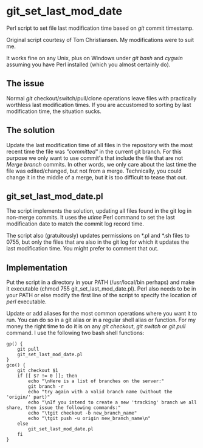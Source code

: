 # git_set_last_mod_date

Perl script to set file last modification time based on *git* commit timestamp.

Original script courtesy of Tom Christiansen. My modifications were to suit me.

It works fine on any Unix, plus on Windows under *git bash* and *cygwin* assuming you have Perl
installed (which you almost certainly do).

## The issue

Normal *git* checkout/switch/pull/clone operations leave files with practically worthless
last modification times. If you are accustomed to sorting by last modification time,
the situation sucks.

## The solution

Update the last modification time of all files in the repository with the most recent time
the file was *"committed"* in the current git branch. For this purpose we only want to use 
commit's that include the file that are not *Merge branch* commits. In other words, we only
care about the last time the file was edited/changed, but not from a merge. Technically, you
could change it in the middle of a merge, but it is too difficult to tease that out.

## git_set_last_mod_date.pl

The script implements the solution, updating all files found in the git log in non-merge commits.
It uses the *utime* Perl command to set the last modification date to match the commit log record time.

The script also (gratuitously) updates permissions on  \*.pl and \*.sh files to 0755, but only
the files that are also in the git log for which it updates the last modification time. You might
prefer to comment that out.

## Implementation

Put the script in a directory in your PATH (/usr/local/bin perhaps) and make it executable (chmod 755 git_set_last_mod_date.pl).
Perl also needs to be in your PATH or else modify the first line of the script to specify
the location of *perl* executable.

Update or add aliases for the most common operations where you want it to run. You can do so
in a git alias or in a regular shell alias or function. For my money the right time to do it
is on any *git checkout*, *git switch* or *git pull* command. I use the following two bash 
shell functions:

    gp() {
        git pull 
        git_set_last_mod_date.pl
    }
    gco() {
        git checkout $1
        if [[ $? != 0 ]]; then
            echo "\nHere is a list of branches on the server:"
            git branch -r
            echo "try again with a valid branch name (without the 'origin/' part)"
            echo "\nIf you intend to create a new 'tracking' branch we all share, then issue the following commands:"
            echo "\tgit checkout -b new_branch_name"
            echo "\tgit push -u origin new_branch_name\n"
        else
            git_set_last_mod_date.pl
        fi
    }        
